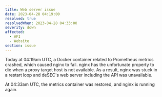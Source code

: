 ```yaml
---
title: Web server issue
date: 2023-04-28 04:19:00
resolved: true
resolvedWhen: 2023-04-28 04:33:00
severity: down
affected:
  - API
  - Website
section: issue
---
```


Today at 04:19am UTC, a Docker container related to Prometheus metrics crashed, which caused nginx to fail. nginx has the unfortunate property to die when a proxy target host is not available. As a result, nginx was stuck in a restart loop and deSEC's web server including the API was unavailable.

At 04:33am UTC, the metrics container was restored, and nginx is running again.

